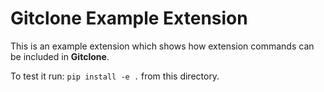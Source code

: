 # Gitclone Example Extension

This is an example extension which shows how extension commands can be included in **Gitclone**.

To test it run: `pip install -e .` from this directory.